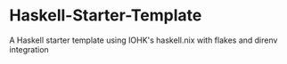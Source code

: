 # Haskell-Starter-Template

A Haskell starter template using IOHK's haskell.nix with flakes and direnv integration
